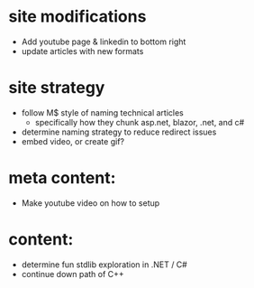 # site modifications
- Add youtube page & linkedin to bottom right
- update articles with new formats

# site strategy
- follow M$ style of naming technical articles
  - specifically how they chunk asp.net, blazor, .net, and c#
- determine naming strategy to reduce redirect issues
- embed video, or create gif?

# meta content:
- Make youtube video on how to setup

# content:
- determine fun stdlib exploration in .NET / C#
- continue down path of C++
